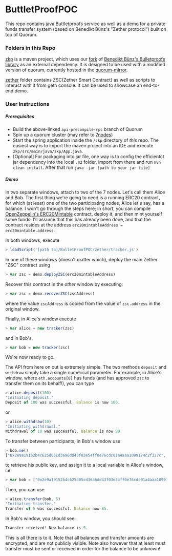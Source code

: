 # ButtletProofPOC

This repo contains java Buttletproofs service as well as a demo for a private funds transfer system (based on Benedikt Bünz's "Zether protocol") built on top of Quorum.

### Folders in this Repo

[zkp](zkp) is a maven project, which uses our [fork](https://github.com/QuorumEngineering/BulletProofLib) of [Benedikt Bünz's Bulletproofs library](https://github.com/bbuenz/BulletProofLib) as an external dependency. It is designed to be used with a modified version of quorum, currently hosted in the [quorum-mirror](https://github.com/QuorumEngineering/quorum-mirror/tree/api-precompile-rpc).

[zether](zether) folder contains ZSC(Zether Smart Contract) as well as scripts to interact with it from geth console. It can be used to showcase an end-to-end demo.

### User Instructions

##### Prerequisites
- Build the above-linked `api-precompile-rpc` branch of Quorum
- Spin up a quorum cluster (may refer to [7nodes](https://github.com/jpmorganchase/quorum-examples/tree/master/examples/7nodes))
- Start the spring application inside the `/zkp` directory of _this_ repo. The easiest way is to import the maven project into an IDE and execute `zkp/src/main/java/zkp/App.java`.
- [Optional] For packaging into jar file, one way is to config the efficientct jar dependency into the local `.m2` folder, import from there and run `mvn clean install`. After that run `java -jar [path to your jar file]`

##### Demo
In two separate windows, attach to two of the 7 nodes. Let's call them Alice and Bob. The first thing we're going to need is a running ERC20 contract, for which (at least) one of the two participating nodes, Alice let's say, has a balance. I won't go through the steps here; in short, you can compile [OpenZeppelin's ERC20Mintable](https://github.com/OpenZeppelin/openzeppelin-solidity/blob/master/contracts/token/ERC20/ERC20Mintable.sol) contract, deploy it, and then mint yourself some funds. I'll assume that this has already been done, and that the contract resides at the address `erc20mintableAddress = erc20mintable.address`.

In both windows, execute
```javascript
> loadScript('[path to]/BulletProofPOC/zether/tracker.js')
```
In one of these windows (doesn't matter which), deploy the main Zether "ZSC" contract using
```javascript
> var zsc = demo.deployZSC(erc20mintableAddress)
```
Recover this contract in the _other_ window by executing:
```javascript
> var zsc = demo.recoverZSC(zscAddress)
```
where the value `zscAddress` is copied from the value of `zsc.address` in the original window.

Finally, in Alice's window execute
```javascript
> var alice = new tracker(zsc)
```
and in Bob's,
```javascript
> var bob = new tracker(zsc)
```
We're now ready to go.

The API from here on out is extremely simple. The two methods `deposit` and `withdraw` simply take a single numerical parameter. For example, in Alice's window, where `eth.accounts[0]` has funds (and has approved `zsc` to transfer them on its behalf!), you can type
```javascript
> alice.deposit(100)
"Initiating deposit."
Deposit of 100 was successful. Balance is now 100.
```
or
```javascript
> alice.withdraw(10)
"Initiating withdrawal."
Withdrawal of 10 was successful. Balance is now 90.
```
To transfer between participants, in Bob's window use
```javascript
> bob.me()
["0x2e9a19152b4c625d05cd36a6dd43f03e54ff0e76cdc01a4aaa1099174c2f327c", "0x27f3c0d1a6eac40021b128f37c4dd943a8e9d48b6f8070a1c72439d2ce8baf9f"]
```
to retrieve his public key, and assign it to a local variable in Alice's window, i.e.
```javascript
> var bob = ["0x2e9a19152b4c625d05cd36a6dd43f03e54ff0e76cdc01a4aaa1099174c2f327c", "0x27f3c0d1a6eac40021b128f37c4dd943a8e9d48b6f8070a1c72439d2ce8baf9f"]
```
Then, you can use
```javascript
> alice.transfer(bob, 5)
"Initiating transfer."
Transfer of 5 was successful. Balance now 85.
```
In Bob's window, you should see:
```javascript
Transfer received! New balance is 5.
```
This is all there is to it. Note that all balances and transfer amounts are encrypted, and are not publicly visible. Note also however that at least must transfer must be sent or received in order for the balance to be unknown!
